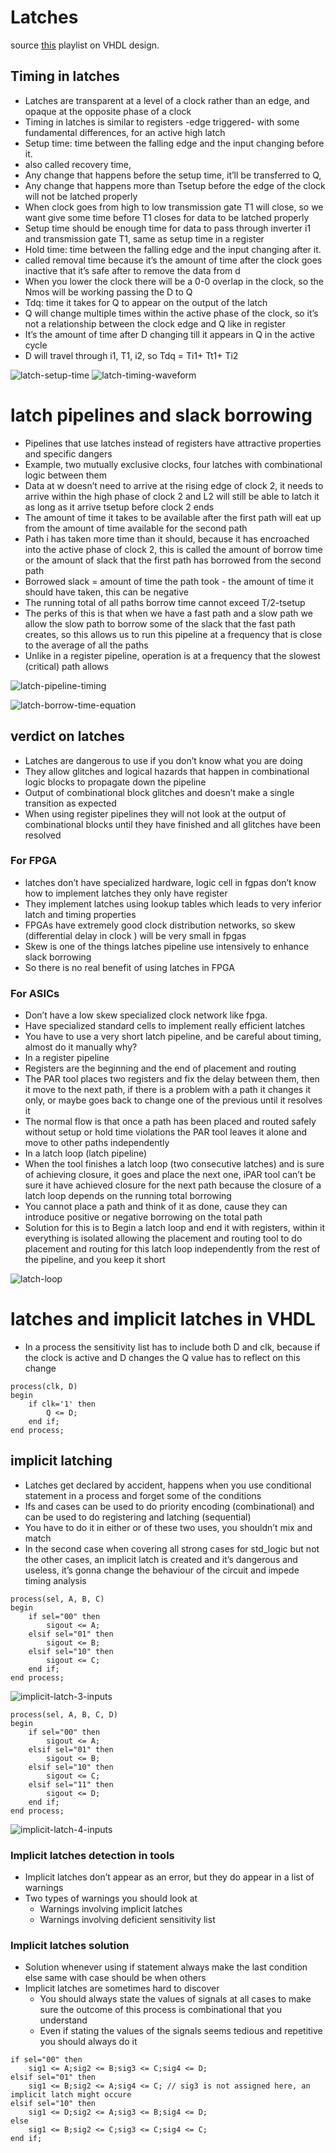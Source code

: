 # Latches
source [this](https://www.youtube.com/playlist?list=PLyWAP9QBe16p2HXVcyEgGAFicXJI797jK) playlist on VHDL design.

## Timing in latches
- Latches are transparent at a level of a clock rather than an edge, and opaque at the opposite phase of a clock
- Timing in latches is similar to registers -edge triggered- with some fundamental differences, for an active high latch
- Setup time: time between the falling edge and the input changing before it. 
- also called recovery time, 
- Any change that happens before the setup time, it’ll be transferred to Q, 
- Any change that happens more than Tsetup before the edge of the clock will not be latched properly
- When clock goes from high to low transmission gate T1 will close, so we want give some time before T1 closes for data to be latched properly 
- Setup time should be enough time for data to pass  through inverter i1 and transmission gate T1, same as setup time in a register
- Hold time: time between the falling edge and the input changing after it.
- called removal time because it’s the amount of time after the clock goes inactive that it’s safe after to remove the data from d
- When you lower the clock there will be a 0-0 overlap in the clock, so the Nmos will be working passing the D to Q
- Tdq: time it takes for Q to appear on the output of the latch
- Q will change multiple times within the active phase of the clock, so it’s not a relationship between the clock edge and Q like in register
- It’s the amount of time after D changing till it appears in Q in the active cycle
- D will travel through i1, T1, i2, so Tdq = Ti1+ Tt1+ Ti2
  
![latch-setup-time](imgs/lateches/latch-setup-time.png)
![latch-timing-waveform](imgs/lateches/latch-timing-waveform.png)

# latch pipelines and slack borrowing
- Pipelines that use latches instead of registers have attractive properties and specific dangers
- Example, two mutually exclusive clocks, four latches with combinational logic between them
- Data at w doesn’t need to arrive at the rising edge of clock 2, it needs to arrive within the high phase of clock 2 and L2 will still be able to latch it as long as it arrive tsetup before clock 2 ends
- The amount of time it takes to be available after the first path will eat up from the amount of time available for the second path
- Path i has taken more time than it should, because it has encroached into the active phase of clock 2, this is called the amount of borrow time or the amount of slack that the first path has borrowed from the second path
- Borrowed slack = amount of time the path took - the amount of time it should have taken, this can be negative
- The running total of all paths borrow time cannot exceed T/2-tsetup
- The perks of this is that when we have a fast path and a slow path we allow the slow path to borrow some of the slack that the fast path creates, so this allows us to run this pipeline at a frequency that is close to the average of all the paths 
- Unlike in a register pipeline, operation is at a frequency that the slowest (critical) path allows 

![latch-pipeline-timing](imgs/lateches/latch-pipeline-timing.png)

![latch-borrow-time-equation](imgs/lateches/latch-borrow-time-equation.png)

## verdict on latches 
- Latches are dangerous to use if you don’t know what you are doing
- They allow glitches and logical hazards that happen in combinational logic blocks to propagate down the pipeline
- Output of combinational block glitches and doesn’t make a single transition as expected
- When using register pipelines they will not look at the output of combinational blocks until they have finished and all glitches have been resolved
### For FPGA 
- latches don’t have specialized hardware, logic cell in fgpas don’t know how to implement latches they only have register
- They implement latches using lookup tables which leads to very inferior latch and timing properties
- FPGAs have extremely good clock distribution networks, so skew (differential delay in clock ) will be very small in fpgas
- Skew is one of the things latches pipeline use intensively to enhance slack borrowing
- So there is no real benefit of using latches in FPGA
### For ASICs
- Don’t have a low skew specialized clock network like fpga.
- Have specialized standard cells to implement really efficient latches 
- You have to use a very short latch pipeline, and be careful about timing, almost do it manually why?
- In a register pipeline 
- Registers are the beginning and the end of placement and routing
- The PAR tool places two registers and fix the delay between them, then it move to the next path, if there is a problem with a path it changes it only, or maybe goes back to change one of the previous until it resolves it
- The normal flow is that once a path has been placed and routed safely without setup or hold time violations the PAR tool leaves it alone and move to other paths independently
- In a latch loop (latch pipeline)
- When the tool finishes a latch loop (two consecutive latches) and is sure of achieving closure, it goes and place the next one, iPAR tool can’t be sure it have achieved closure for the next path because the closure of a latch loop depends on the running total borrowing
- You cannot place a path and think of it as done, cause they can introduce positive or negative borrowing on the total path
- Solution for this is to Begin a latch loop and end it with registers, within it everything is isolated allowing the placement and routing tool to do placement and routing for this latch loop independently from the rest of the pipeline, and you keep it short
  
![latch-loop](imgs/lateches/latch-loop.png)

# latches and implicit latches in VHDL
- In a process the sensitivity list has to include both D and clk, because if the clock is active and D changes the Q value has to reflect on this change

```
process(clk, D)
begin
    if clk='1' then
        Q <= D;
    end if;
end process;
```

## implicit latching
- Latches get declared by accident, happens when you use conditional statement in a process and forget some of the conditions
- Ifs and cases can be used to do priority encoding (combinational) and can be used to do registering and latching (sequential) 
- You have to do it in either or of these two uses, you shouldn’t mix and match
- In the second case when covering all strong cases for std_logic but not the other cases, an implicit latch is created and it’s dangerous and useless, it’s gonna change the behaviour of the circuit and impede timing analysis

```
process(sel, A, B, C)
begin
    if sel="00" then
        sigout <= A;
    elsif sel="01" then
        sigout <= B;
    elsif sel="10" then
        sigout <= C;
    end if;
end process;
```
![implicit-latch-3-inputs](imgs/lateches/implicit-latch-3-inputs.png)

```
process(sel, A, B, C, D)
begin
    if sel="00" then
        sigout <= A;
    elsif sel="01" then
        sigout <= B;
    elsif sel="10" then
        sigout <= C;
    elsif sel="11" then
        sigout <= D;
    end if;
end process;
```

![implicit-latch-4-inputs](imgs/lateches/implicit-latch-4-inputs.png)

### Implicit latches detection in tools
- Implicit latches don’t appear as an error, but they do appear in a list of warnings
- Two types of warnings you should look at
    - Warnings involving implicit latches
    - Warnings involving deficient sensitivity list 
### Implicit latches solution
- Solution whenever using if statement always make the last condition else same with case should be when others
- Implicit latches are sometimes hard to discover 
    - You should always state the values of signals at all cases to make sure the outcome of this process is combinational that you understand
    - Even if stating the values of the signals seems tedious and repetitive you should always do it
  
```
if sel="00" then
    sig1 <= A;sig2 <= B;sig3 <= C;sig4 <= D;
elsif sel="01" then
    sig1 <= B;sig2 <= A;sig4 <= C; // sig3 is not assigned here, an implicit latch might occure
elsif sel="10" then
    sig1 <= D;sig2 <= A;sig3 <= B;sig4 <= D;
else
    sig1 <= B;sig2 <= C;sig3 <= C;sig4 <= C;
end if;
```
